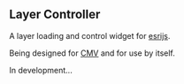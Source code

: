 ## Layer Controller

A layer loading and control widget for [esrijs](https://developers.arcgis.com/javascript/).

Being designed for [CMV](https://github.com/DavidSpriggs/ConfigurableViewerJSAPI) and for use by itself.

In development...
